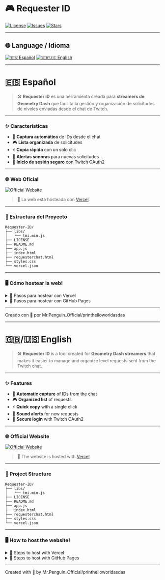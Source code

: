 # 🎮 Requester ID
[![License](https://img.shields.io/github/license/printhelloworldasdas/Requester-ID?color=8e44ad)](LICENSE)
[![Issues](https://img.shields.io/github/issues/printhelloworldasdas/Requester-ID?color=9b59b6)](https://github.com/printhelloworldasdas/Requester-ID/issues)
[![Stars](https://img.shields.io/github/stars/printhelloworldasdas/Requester-ID?style=social&color=8e44ad)](https://github.com/printhelloworldasdas/Requester-ID/stargazers)

---

## 🌐 Language / Idioma
[![🇪🇸 Español](https://img.shields.io/badge/🇪🇸%20Español-8e44ad?style=for-the-badge)](#-español) 
[![🇬🇧🇺🇸 English](https://img.shields.io/badge/🇬🇧🇺🇸%20English-8e44ad?style=for-the-badge)](#-english)

---

# 🇪🇸 Español
> 🛠️ **Requester ID** es una herramienta creada para **streamers de Geometry Dash** que facilita la gestión y organización de solicitudes de niveles enviadas desde el chat de Twitch.

---

### ✨ Características
- 📌 **Captura automática** de IDs desde el chat 
- 🎮 **Lista organizada** de solicitudes 
- ⚡ **Copia rápida** con un solo clic 
- 🔔 **Alertas sonoras** para nuevas solicitudes 
- 🔑 **Inicio de sesión seguro** con Twitch OAuth2  

---

### 🌐 Web Oficial
[![Official Website](https://img.shields.io/badge/🌐%20Web%20Oficial-8e44ad?style=for-the-badge&logoColor=white)](https://requester-bot.vercel.app/)
> 🚀 La web está hosteada con [Vercel](https://vercel.com).

---

### 📂 Estructura del Proyecto
```
Requester-ID/
├── libs/
│   └── tmi.min.js
├── LICENSE
├── README.md
├── app.js
├── index.html
├── requesterchat.html
├── styles.css
└── vercel.json
```

---

### 🖥️ Cómo hostear la web!
<details>
<summary>🚀 Pasos para hostear con Vercel</summary>

## Proximamente...
</details>

<details>
<summary>📁 Pasos para hostear con GitHub Pages</summary>

## Proximamente...
</details>

---

Creado con 💜 por Mr.Penguin_Official/printhelloworldasdas

---

# 🇬🇧/🇺🇸 English
> 🛠️ **Requester ID** is a tool created for **Geometry Dash streamers** that makes it easier to manage and organize level requests sent from the Twitch chat.

---

### ✨ Features
- 📌 **Automatic capture** of IDs from the chat 
- 🎮 **Organized list** of requests 
- ⚡ **Quick copy** with a single click 
- 🔔 **Sound alerts** for new requests 
- 🔑 **Secure login** with Twitch OAuth2  

---

### 🌐 Official Website
[![Official Website](https://img.shields.io/badge/🌐%20Official%20Website-8e44ad?style=for-the-badge&logoColor=white)](https://requester-bot.vercel.app/)
> 🚀 The website is hosted with [Vercel](https://vercel.com).

---

### 📂 Project Structure
```
Requester-ID/
├── libs/
│   └── tmi.min.js
├── LICENSE
├── README.md
├── app.js
├── index.html
├── requesterchat.html
├── styles.css
└── vercel.json
```

---

### 🖥️ How to host the website!
<details>
<summary>🚀 Steps to host with Vercel</summary>

## Soon...
</details>

<details>
<summary>📁 Steps to host with GitHub Pages</summary>

## Soon... 
</details>

---

Created with 💜 by Mr.Penguin_Official/printhelloworldasdas
